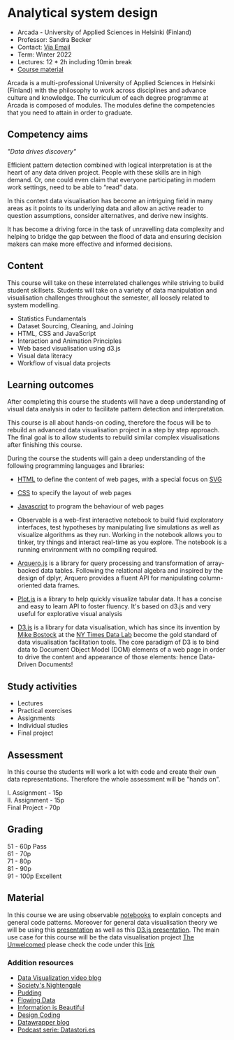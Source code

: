 # Analytical system design

- Arcada - University of Applied Sciences in Helsinki (Finland)
- Professor: Sandra Becker 
- Contact: [Via Email](mailto:sandra.becker1982@gmail.com)
- Term: Winter 2022
- Lectures: 12 * 2h including 10min break 
- [Course material](https://observablehq.com/collection/@sandraviz/analytical-system-design)

Arcada is a multi-professional University of Applied Sciences in Helsinki (Finland) with the philosophy to work across disciplines and advance culture and knowledge. The curriculum of each degree programme at Arcada is composed of modules. The modules define the competencies that you need to attain in order to graduate.

## Competency aims

*"Data drives discovery"*

Efficient pattern detection combined with logical interpretation is at the heart of any data driven project. People with these skills are in high demand. Or, one could even claim that everyone participating in modern work settings, need to be able to “read” data.

In this context data visualisation has become an intriguing field in many areas as it points to its underlying data and allow an active reader to question assumptions, consider alternatives, and derive new insights. 

It has become a driving force in the task of unravelling data complexity and helping to bridge the gap between the flood of data and ensuring decision makers can make more effective and informed decisions. 

## Content

This course will take on these interrelated challenges while striving to build student skillsets. Students will take on a variety of data manipulation and visualisation challenges throughout the semester, all loosely related to system modelling.

- Statistics Fundamentals
- Dataset Sourcing, Cleaning, and Joining
- HTML, CSS and JavaScript
- Interaction and Animation Principles 
- Web based visualisation using d3.js
- Visual data literacy 
- Workflow of visual data projects 

## Learning outcomes

After completing this course the students will have a deep understanding of visual data analysis in oder to facilitate pattern detection and interpretation. 

This course is all about hands-on coding, therefore the focus will be to rebuild an advanced data visualisation project in a step by step approach. The final goal is to allow students to rebuild similar complex visualisations after finishing this course. 

During the course the students will gain a deep understanding of the following programming languages and libraries: 

- [HTML](https://developer.mozilla.org/en-US/docs/Web/HTML?retiredLocale=pt-PT) to define the content of web pages, with a special focus on [SVG](https://developer.mozilla.org/en-US/docs/Web/SVG/Element/svgs)
  
- [CSS](https://developer.mozilla.org/en-US/docs/Web/CSS) to specify the layout of web pages
  
- [Javascript](https://developer.mozilla.org/en-US/docs/Web/JavaScript) to program the behaviour of web pages

- Observable is a web-first interactive notebook to build fluid exploratory interfaces, test hypotheses by manipulating live simulations as well as visualize algorithms as they run. Working in the notebook allows you to tinker, try things and interact real-time as you explore. The notebook is a running environment with no compiling required.

- [Arquero.js](https://github.com/uwdata/arquero) is a library for query processing and transformation of array-backed data tables. Following the relational algebra and inspired by the design of dplyr, Arquero provides a fluent API for manipulating column-oriented data frames.

- [Plot.js](https://github.com/observablehq/plot) is a library to help quickly visualize tabular data. It has a concise and easy to learn API to foster fluency. It's based on d3.js and very useful for explorative visual analysis

- [D3.js](https://d3js.org/) is a library for data visualisation, which has since its invention by [Mike Bostock](https://en.wikipedia.org/wiki/Mike_Bostock) at the [NY Times Data Lab](https://rd.nytimes.com) become the gold standard of data visualisation facilitation tools. The core paradigm of D3 is to bind data to Document Object Model (DOM) elements of a web page in order to drive the content and appearance of those elements: hence Data-Driven Documents!

## Study activities

- Lectures 
- Practical exercises 
- Assignments
- Individual studies
- Final project  

## Assessment 

In this course the students will work a lot with code and create their own data representations. Therefore the whole assessment will be "hands on".  

I. Assignment - 15p  
II. Assignment - 15p  
Final Project - 70p    

## Grading 

51 - 60p  Pass        
61 - 70p       
71 - 80p       
81 - 90p     
91 - 100p Excellent 

## Material  

In this course we are using observable [notebooks](https://observablehq.com/collection/@sandraviz/analytical-system-design) to explain concepts and general code patterns. Moreover for general data visualisation theory we will be using this [presentation](https://slides.com/sandraviz/data-visualization) as well as this [D3.js presentation](https://slides.com/sandraviz/d3-js). The main use case for this course will be the data visualisation project [The Unwelcomed](https://www.alhadaqa.com/wp-content/uploads/2019/11/the_unwelcomed_v2.html) please check the code under this [link](https://github.com/sandravizz/Analytical-System-Design/blob/main/The%20unwelcomed/The%20unwelcomed.html)

### Addition resources 

- [Data Visualization video blog](https://www.youtube.com/playlist?list=PL53pYdoYDFiv2PFCiuXR53PZj9bZrZpyp)
- [Society's Nightengale](https://medium.com/nightingale)
- [Pudding](https://pudding.cool)
- [Flowing Data](https://flowingdata.com)
- [Information is Beautiful](https://informationisbeautiful.net)
- [Design Coding](http://www.designcoding.net)
- [Datawrapper blog](https://blog.datawrapper.de/)
- [Podcast serie: Datastori.es](https://datastori.es)
